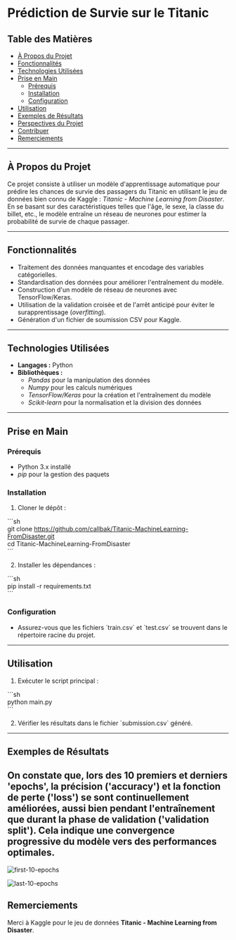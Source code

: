 
# Prédiction de Survie sur le Titanic  

## Table des Matières  
- [À Propos du Projet](#à-propos-du-projet)  
- [Fonctionnalités](#fonctionnalités)  
- [Technologies Utilisées](#technologies-utilisées)  
- [Prise en Main](#prise-en-main)  
  - [Prérequis](#prérequis)  
  - [Installation](#installation)  
  - [Configuration](#configuration)  
- [Utilisation](#utilisation)  
- [Exemples de Résultats](#exemples-de-résultats)  
- [Perspectives du Projet](#perspectives-du-projet)  
- [Contribuer](#contribuer)  
- [Remerciements](#remerciements)  

---

## À Propos du Projet  

Ce projet consiste à utiliser un modèle d'apprentissage automatique pour prédire les chances de survie des passagers du Titanic en utilisant le jeu de données bien connu de Kaggle : *Titanic - Machine Learning from Disaster*.  
En se basant sur des caractéristiques telles que l'âge, le sexe, la classe du billet, etc., le modèle entraîne un réseau de neurones pour estimer la probabilité de survie de chaque passager.  

---

## Fonctionnalités  

- Traitement des données manquantes et encodage des variables catégorielles.  
- Standardisation des données pour améliorer l'entraînement du modèle.  
- Construction d'un modèle de réseau de neurones avec TensorFlow/Keras.  
- Utilisation de la validation croisée et de l'arrêt anticipé pour éviter le surapprentissage (*overfitting*).  
- Génération d'un fichier de soumission CSV pour Kaggle.  

---

## Technologies Utilisées  

- **Langages :** Python  
- **Bibliothèques :**  
  - *Pandas* pour la manipulation des données  
  - *Numpy* pour les calculs numériques  
  - *TensorFlow/Keras* pour la création et l'entraînement du modèle  
  - *Scikit-learn* pour la normalisation et la division des données  

---

## Prise en Main  

### Prérequis  

- Python 3.x installé  
- *pip* pour la gestion des paquets  

### Installation  

1. Cloner le dépôt :  

\`\`\`sh  
git clone https://github.com/callbak/Titanic-MachineLearning-FromDisaster.git  
cd Titanic-MachineLearning-FromDisaster  
\`\`\`  

2. Installer les dépendances :  

\`\`\`sh  
pip install -r requirements.txt  
\`\`\`  

### Configuration  

- Assurez-vous que les fichiers \`train.csv\` et \`test.csv\` se trouvent dans le répertoire racine du projet.  

---

## Utilisation  

1. Exécuter le script principal :  

\`\`\`sh  
python main.py  
\`\`\`  

2. Vérifier les résultats dans le fichier \`submission.csv\` généré.  

---

## Exemples de Résultats  

On constate que, lors des 10 premiers et derniers 'epochs', la précision ('accuracy') et la fonction de perte ('loss') se sont continuellement améliorées, aussi bien pendant l'entraînement que durant la phase de validation ('validation split'). Cela indique une convergence progressive du modèle vers des performances optimales.
---
![first-10-epochs](https://github.com/user-attachments/assets/5d09904e-5f32-4051-8e5c-d79cc51ff068)

![last-10-epochs](https://github.com/user-attachments/assets/c3c6f0aa-e533-401e-aba6-68ab7e13af67)

## Remerciements  

Merci à Kaggle pour le jeu de données **Titanic - Machine Learning from Disaster**.  
